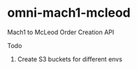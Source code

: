 # omni-mach1-mcleod
Mach1 to McLeod Order Creation API


Todo
1. Create S3 buckets for different envs
